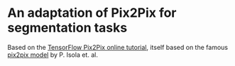 # An adaptation of Pix2Pix for segmentation tasks
Based on the [TensorFlow Pix2Pix online tutorial](https://www.tensorflow.org/tutorials/generative/pix2pix), itself based on the famous [pix2pix model](https://arxiv.org/abs/1611.07004) by P. Isola et. al.
